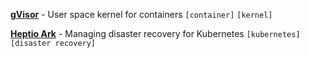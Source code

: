 [**gVisor**](https://github.com/google/gvisor) - User space kernel for containers `[container]` `[kernel]`

[**Heptio Ark**](https://github.com/heptio/ark) - Managing disaster recovery for Kubernetes `[kubernetes]` `[disaster recovery]`